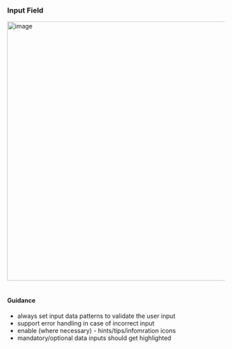 ### Input Field

<img width="600" alt="image" src="https://github.com/catenax-ng/tx-portal-assets/assets/94133633/131c3add-d7c7-4162-8546-46a9f6cbecbc">

<br>
<br>

#### Guidance

- always set input data patterns to validate the user input
- support error handling in case of incorrect input
- enable (where necessary) - hints/tips/infomration icons
- mandatory/optional data inputs should get highlighted

<br>
<br>
